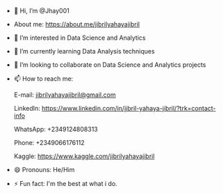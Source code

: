 - 👋 Hi, I’m @Jhay001
- About me: https://about.me/jibrilyahayajibril
- 👀 I’m interested in Data Science and Analytics
- 🌱 I’m currently learning Data Analysis techniques
- 💞️ I’m looking to collaborate on Data Science and Analytics projects
- 📫 How to reach me: 

    E-mail: jibrilyahayajibril@gmail.com
  
    LinkedIn: https://www.linkedin.com/in/jibril-yahaya-jibril/?trk=contact-info
  
    WhatsApp: +2349124808313
  
    Phone: +2349066176112
  
    Kaggle: https://www.kaggle.com/jibrilyahayajibril
  
- 😄 Pronouns: He/Him
- ⚡ Fun fact: I'm the best at what i do.
